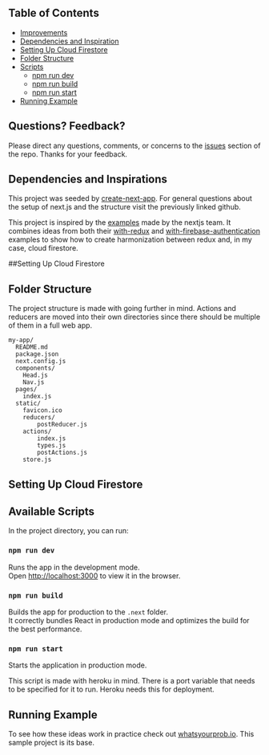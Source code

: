## Table of Contents

- [Improvements](#questions-feedback)
- [Dependencies and Inspiration](#dependencies-and-inspiration)
- [Setting Up Cloud Firestore](#setting-up-cloud-firestore)
- [Folder Structure](#folder-structure)
- [Scripts](#scripts)
  - [npm run dev](#npm-run-dev)
  - [npm run build](#npm-run-build)
  - [npm run start](#npm-run-start)
- [Running Example](#running-example)

## Questions? Feedback?

Please direct any questions, comments, or concerns to the [issues](https://github.com/NickDelfino/nextjs-with-redux-and-cloud-firestore/issues) section of the repo. Thanks for your feedback.

## Dependencies and Inspirations

This project was seeded by [create-next-app](https://github.com/segmentio/create-next-app). For general questions about the setup of next.js and the structure visit the previously linked github.

This project is inspired by the [examples](https://github.com/zeit/next.js/tree/master/examples) made by the nextjs team. 
It combines ideas from both their [with-redux](https://github.com/zeit/next.js/tree/master/examples/with-redux) 
and [with-firebase-authentication](https://github.com/zeit/next.js/tree/master/examples/with-firebase-authentication) examples
to show how to create harmonization between redux and, in my case, cloud firestore. 

##Setting Up Cloud Firestore

## Folder Structure

The project structure is made with going further in mind. Actions and reducers are moved
into their own directories since there should be multiple of them in a full web app. 
 

```
my-app/
  README.md
  package.json
  next.config.js
  components/
    Head.js
    Nav.js
  pages/
    index.js
  static/
    favicon.ico
	reducers/
		postReducer.js
	actions/
		index.js
		types.js
		postActions.js
	store.js
```

## Setting Up Cloud Firestore

## Available Scripts

In the project directory, you can run:

### `npm run dev`

Runs the app in the development mode.<br>
Open [http://localhost:3000](http://localhost:3000) to view it in the browser.

### `npm run build`

Builds the app for production to the `.next` folder.<br>
It correctly bundles React in production mode and optimizes the build for the best performance.

### `npm run start`

Starts the application in production mode. 

This script is made with heroku in mind. There is a port variable that needs to be
specified for it to run. Heroku needs this for deployment.

## Running Example

To see how these ideas work in practice check out [whatsyourprob.io](http://whatsyourprob.io). 
This sample project is its base.  

